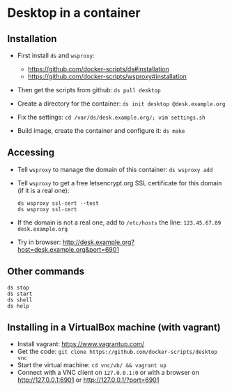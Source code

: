 # Desktop in a container

## Installation

  - First install `ds` and `wsproxy`:
     + https://github.com/docker-scripts/ds#installation
     + https://github.com/docker-scripts/wsproxy#installation

  - Then get the scripts from github: `ds pull desktop`

  - Create a directory for the container: `ds init desktop @desk.example.org`

  - Fix the settings: `cd /var/ds/desk.example.org/; vim settings.sh`

  - Build image, create the container and configure it: `ds make`


## Accessing

  - Tell `wsproxy` to manage the domain of this container: `ds wsproxy add`

  - Tell `wsproxy` to get a free letsencrypt.org SSL certificate for this domain (if it is a real one):
    ```
    ds wsproxy ssl-cert --test
    ds wsproxy ssl-cert
    ```

 - If the domain is not a real one, add to `/etc/hosts` the line:
    `123.45.67.89 desk.example.org`

 - Try in browser: http://desk.example.org?host=desk.example.org&port=6901


## Other commands

```
ds stop
ds start
ds shell
ds help
```

## Installing in a VirtualBox machine (with vagrant)

- Install vagrant: https://www.vagrantup.com/
- Get the code: `git clone https://github.com/docker-scripts/desktop vnc`
- Start the virtual machine: `cd vnc/vb/ && vagrant up`
- Connect with a VNC client on `127.0.0.1:0` or with a browser on
  http://127.0.0.1:6901 or http://127.0.0.1/?port=6901
